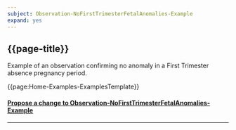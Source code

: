 ```yaml
---
subject: Observation-NoFirstTrimesterFetalAnomalies-Example
expand: yes
---
```


## {{page-title}}

Example of an observation confirming no anomaly in a  First Trimester absence pregnancy period.

{{page:Home-Examples-ExamplesTemplate}}



<div id="Feedback" class="tabcontent">
<h4><a href='https://simplifier.net/NHS-Digital-FHIR-Genomics-Implementation-Guide/Observation-NoFirstTrimesterFetalAnomalies-Example/~issues?level=File' target="_blank">Propose a change to Observation-NoFirstTrimesterFetalAnomalies-Example</a></h4>
</div>

---